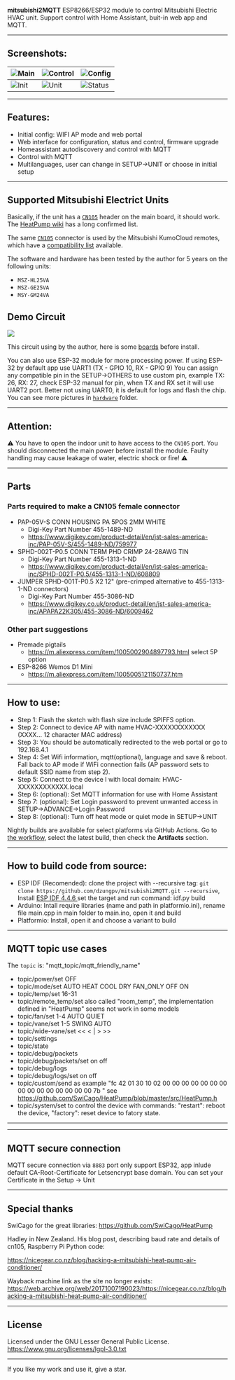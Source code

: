**mitsubishi2MQTT**
ESP8266/ESP32 module to control Mitsubishi Electric HVAC unit. Support control with Home Assistant, buit-in web app and MQTT.

***

## Screenshots:
| ![Main](https://github.com/dzungpv/mitsubishi2MQTT/blob/master/images/main_page.jpeg) | ![Control](https://github.com/dzungpv/mitsubishi2MQTT/blob/master/images/control_page.jpeg) | ![Config](https://github.com/dzungpv/mitsubishi2MQTT/blob/master/images/config_page.jpeg) |
| --------------------------------------- | --------------------------------------- | --------------------------------------- |                                
| ![Init](https://github.com/dzungpv/mitsubishi2MQTT/blob/master/images/initial_setup.jpeg) | ![Unit](https://github.com/dzungpv/mitsubishi2MQTT/blob/master/images/unit_page.jpeg) | ![Status](https://github.com/dzungpv/mitsubishi2MQTT/blob/master/images/status_page.jpeg) |

***

## Features:
 - Initial config: WIFI AP mode and web portal
 - Web interface for configuration, status and control, firmware upgrade
 - Homeassistant autodiscovery and control with MQTT
 - Control with MQTT
 - Multilanguages, user can change in SETUP->UNIT or choose in initial setup

***

## Supported Mitsubishi Electrict Units
Basically, if the unit has a [`CN105`](https://github.com/dzungpv/mitsubishi2MQTT/blob/master/hardware/CN105.jpg) header on the main board, it should
work. The [HeatPump
wiki](https://github.com/SwiCago/HeatPump/wiki/Supported-models) has a long confirmed list.

The same [`CN105`](https://github.com/dzungpv/mitsubishi2MQTT/blob/master/hardware/CN105.jpg) connector is used by the Mitsubishi KumoCloud remotes, which
have a
[compatibility list](https://www.mitsubishicomfort.com/themes/custom/MitsubishiMegaSite/src/pdf/M_Submittal_kumo_cloud.pdf)
available.

The software and hardware has been tested by the author for 5 years on the following units:
* `MSZ-HL25VA`
* `MSZ-GE25VA`
* `MSY-GM24VA`

## Demo Circuit

<img src="https://github.com/dzungpv/mitsubishi2MQTT/blob/master/hardware/CN105_ESP8266.png"/>

This circuit using by the author, here is some [boards](https://github.com/dzungpv/mitsubishi2MQTT/blob/master/hardware/Before_Install.jpg) before install.

You can also use ESP-32 module for more processing power. If using ESP-32 by default app use UART1 (TX - GPIO 10, RX - GPIO 9)
You can assign any compatible pin in the SETUP->OTHERS to use custom pin, example TX: 26, RX: 27, check ESP-32 manual for pin, when TX and RX set it will use UART2 port. Better not using UART0, it is default for logs and flash the chip.
You can see more pictures in [`hardware`](https://github.com/dzungpv/mitsubishi2MQTT/tree/master/hardware) folder.
***

## Attention:
:warning: You have to open the indoor unit to have access to the `CN105` port. You should disconnected the main power before install the module. 
Faulty handling may cause leakage of water, electric shock or fire! :warning:
***

## Parts

### Parts required to make a CN105 female connector

- PAP-05V-S CONN HOUSING PA 5POS 2MM WHITE 
    - Digi-Key Part Number 	455-1489-ND 
    - <https://www.digikey.com/product-detail/en/jst-sales-america-inc/PAP-05V-S/455-1489-ND/759977>
- SPHD-002T-P0.5  CONN TERM PHD CRIMP 24-28AWG TIN  
    - Digi-Key Part Number 	455-1313-1-ND
    - <https://www.digikey.com/product-detail/en/jst-sales-america-inc/SPHD-002T-P0.5/455-1313-1-ND/608809>
- JUMPER SPHD-001T-P0.5 X2 12" (pre-crimped alternative to 455-1313-1-ND connectors)
    - Digi-Key Part Number    455-3086-ND
    - <https://www.digikey.co.uk/product-detail/en/jst-sales-america-inc/APAPA22K305/455-3086-ND/6009462>

### Other part suggestions

- Premade pigtails
    - <https://m.aliexpress.com/item/1005002904897793.html> select 5P option
- ESP-8266 Wemos D1 Mini
    - <https://m.aliexpress.com/item/1005005121150737.htm>
***

## How to use:
 - Step 1: Flash the sketch with flash size include SPIFFS option.
 - Step 2: Connect to device AP with name HVAC-XXXXXXXXXXXX (XXXX... 12 character MAC address)
 - Step 3: You should be automatically redirected to the web portal or go to 192.168.4.1
 - Step 4: Set Wifi information, mqtt(optional), language and save & reboot. Fall back to AP mode if WiFi connection fails (AP password sets to default SSID name from step 2).
 - Step 5: Connect to the device I with local domain: HVAC-XXXXXXXXXXXX.local
 - Step 6: (optional): Set MQTT information for use with Home Assistant
 - Step 7: (optional): Set Login password to prevent unwanted access in SETUP->ADVANCE->Login Password
 - Step 8: (optional): Turn off heat mode or quiet mode in SETUP->UNIT

Nightly builds are available for select platforms via GitHub Actions. Go to [the workflow](https://github.com/dzungpv/mitsubishi2MQTT/actions/workflows/build.yml), select the latest build, then check the **Artifacts** section. 

***

## How to build code from source:
  - ESP IDF (Recomended): clone the project with --recursive tag: ```git clone https://github.com/dzungpv/mitsubishi2MQTT.git --recursive```, Install [ESP IDF 4.4.6 ](https://docs.espressif.com/projects/esp-idf/en/v4.4/esp32/get-started/index.html) set the target and run command: idf.py build
  - Arduino: Intall require libraries (name and path in platformio.ini), rename file main.cpp in main folder to main.ino, open it and build
  - Platformio: Install, open it and choose a variant to build

***

## MQTT topic use cases
The `topic` is: "mqtt_topic/mqtt_friendly_name"
- topic/power/set OFF
- topic/mode/set AUTO HEAT COOL DRY FAN_ONLY OFF ON
- topic/temp/set 16-31
- topic/remote_temp/set also called "room_temp", the implementation defined in "HeatPump" seems not work in some models
- topic/fan/set 1-4 AUTO QUIET
- topic/vane/set 1-5 SWING AUTO
- topic/wide-vane/set << < | > >>
- topic/settings
- topic/state
- topic/debug/packets
- topic/debug/packets/set on off
- topic/debug/logs
- topic/debug/logs/set on off
- topic/custom/send as example "fc 42 01 30 10 02 00 00 00 00 00 00 00 00 00 00 00 00 00 00 00 7b " see https://github.com/SwiCago/HeatPump/blob/master/src/HeatPump.h
- topic/system/set to control the device with commands: "restart": reboot the device, "factory": reset device to fatory state.
***

***

## MQTT secure connection
MQTT secure connection via `8883` port only support ESP32, app inlude default CA-Root-Certificate for Letsencrypt base domain. You can set your Certificate in the Setup -> Unit
***

## Special thanks
SwiCago for the great libraries: https://github.com/SwiCago/HeatPump

Hadley in New Zealand. His blog post, describing baud rate and details of cn105, Raspberry Pi Python code:

<https://nicegear.co.nz/blog/hacking-a-mitsubishi-heat-pump-air-conditioner/>

Wayback machine link as the site no longer exists:
<https://web.archive.org/web/20171007190023/https://nicegear.co.nz/blog/hacking-a-mitsubishi-heat-pump-air-conditioner/>

***

## License

Licensed under the GNU Lesser General Public License.
https://www.gnu.org/licenses/lgpl-3.0.txt

***
If you like my work and use it, give a star.
